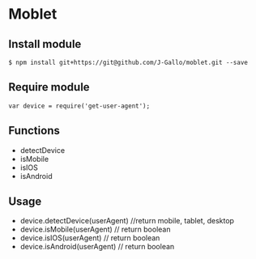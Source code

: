 # Moblet

## Install module
    $ npm install git+https://git@github.com/J-Gallo/moblet.git --save

## Require module
    var device = require('get-user-agent');

## Functions

  * detectDevice
  * isMobile
  * isIOS
  * isAndroid

## Usage

  * device.detectDevice(userAgent) //return mobile, tablet, desktop
  * device.isMobile(userAgent) // return boolean
  * device.isIOS(userAgent) // return boolean
  * device.isAndroid(userAgent) // return boolean
